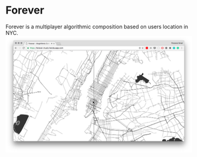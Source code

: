 # Forever
Forever is a multiplayer algorithmic composition based on users location in NYC.
![Screencapture](https://github.com/juniorxsound/Forever/blob/master/screencapture.png "Screencapture")

